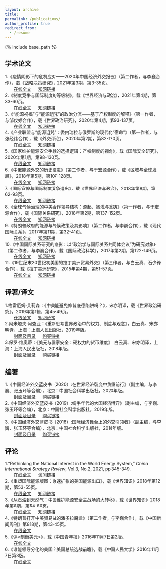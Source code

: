 ```yaml
---
layout: archive
title: 
permalink: /publications/
author_profile: true
redirect_from:
  - /resume
---
```


{% include base_path %}

## 学术论文

1.《疫情阴影下的危机应对——2020年中国经济外交报告》（第二作者，与李巍合作），载《战略决策研究》，2021年第3期，第3-35页。<br>
   &emsp;&emsp;[在线全文](http://sym915.github.io/files/paper11.pdf) &emsp; [知网链接](https://kns.cnki.net/kcms/detail/detail.aspx?dbcode=CJFD&dbname=CJFDLAST2021&filename=ZLJC202103001&uniplatform=NZKPT&v=lixjEIarD0ZkM9CGVZpY2sdf2uUxiG1TX9HtTfLuSyU3u-k6m0S8bd8C78_aQT8X)<br>
2.《制度竞争与国际制度的等级制》，载《世界经济与政治》，2021年第4期，第33-60页。<br>
   &emsp;&emsp;[在线全文](http://sym915.github.io/files/paper10.pdf) &emsp; [知网链接](https://kns.cnki.net/kcms/detail/detail.aspx?dbcode=CJFD&dbname=CJFDLAST2021&filename=SJJZ202104003&uniplatform=NZKPT&v=0oEg8l_tJp9Af2rIWZF6G07qa0ewnlYHyvdmljqQ2mgMq1wp-V7w3beDwxVGdyEo)<br>
3.《“能源祝福”与“能源诅咒”的政治分流——基于产权制度的解释》（第一作者，与邹仪婷合作），载《世界政治研究》，2020年第4期，第93-137页。<br>
   &emsp;&emsp;[在线全文](http://sym915.github.io/files/paper9.pdf) &emsp; [知网链接](https://kns.cnki.net/kcms/detail/detail.aspx?dbcode=CCJD&dbname=CCJDLAST2&filename=WPJK202004005&uniplatform=NZKPT&v=hKx2YeJDmBeQ1oWyCnFKBcNqtJ1rpwMeCN8xmnhmBqLFcRy9r0cwowot3-m6nSOW)<br>
4.《产业联盟与“能源诅咒”：委内瑞拉与俄罗斯的现代化“宿命”》（第一作者，与张经纬合作），载《外交评论》，2020年第2期，第82-120页。<br>
   &emsp;&emsp;[在线全文](http://sym915.github.io/files/paper8.pdf) &emsp; [知网链接](https://kns.cnki.net/kcms/detail/detail.aspx?dbcode=CJFD&dbname=CJFDLAST2020&filename=WJXY202002004&uniplatform=NZKPT&v=lEp75hyY-l3VwamVTPGI3PPfmiUUQCnjBEKdne8UyahQVYqM-wU_cTrIILSJEmOa)<br>
5.《国家维护能源安全手段的选择逻辑：产权制度的视角》，载《国际安全研究》，2020年第1期，第98-130页。<br>
   &emsp;&emsp;[在线全文](http://sym915.github.io/files/paper7.pdf) &emsp; [知网链接](https://kns.cnki.net/kcms/detail/detail.aspx?dbcode=CJFD&dbname=CJFDLAST2020&filename=GGXB202001006&uniplatform=NZKPT&v=42OCBm1b1oTjSzlKcZcCcEL-zNRq3N_F-tDTKwzoCDMKZQ75eQ2PkH0Lxv0yLLgW)<br>
6.《中俄能源外交的历史演进》（第二作者，与于宏源合作），载《区域与全球发展》，2018年第5期，第107-128页。<br>
   &emsp;&emsp;[在线全文](http://sym915.github.io/files/paper6.pdf) &emsp; [知网链接](https://kns.cnki.net/kcms/detail/detail.aspx?dbcode=CJFD&dbname=CJFDLAST2019&filename=QYQQ201805008&uniplatform=NZKPT&v=JJxiKpVmhCLYn6KQDx_tfMkh2tgDxdiV8OQiRG4kOxUALlt1WcX4Wb3dzBd4bkT2)<br>
7.《国际官僚与国际制度竞争退出》，载《世界经济与政治》，2018年第8期，第62-93页。<br>
   &emsp;&emsp;[在线全文](http://sym915.github.io/files/paper5.pdf) &emsp; [知网链接](https://kns.cnki.net/kcms/detail/detail.aspx?dbcode=CJFD&dbname=CJFDLAST2018&filename=SJJZ201808004&uniplatform=NZKPT&v=86dHLgCDysGa7GNZLcOKp0_-wMgQm8db8HnlTkWvzxeL-EYqTXtegHd7-d9SZUX0)<br>
8.《全球气候治理的中美合作领导结构：源起、搁浅与重铸》（第一作者，与于宏源合作），载《国际关系研究》，2018年第2期，第137-152页。<br>
   &emsp;&emsp;[在线全文](http://sym915.github.io/files/paper4.pdf) &emsp; [知网链接](https://kns.cnki.net/kcms/detail/detail.aspx?dbcode=CJFD&dbname=CJFDLAST2018&filename=GGXY201802008&uniplatform=NZKPT&v=SG4tfQKNbmi5D9O6qeDwgB3ON_pIB9khZIDqi6k5ss9yEd0JJJHPgRw_7ZBshB1p)<br>
9.《特朗普政府的能源与气候政策及其影响》（第二作者，与李巍合作），载《现代国际关系》，2017年第11期，第32-41页。<br>
   &emsp;&emsp;[在线全文](http://sym915.github.io/files/paper3.pdf) &emsp; [知网链接](https://kns.cnki.net/kcms/detail/detail.aspx?dbcode=CJFD&dbname=CJFDLAST2018&filename=XDGG201711004&uniplatform=NZKPT&v=LB1FK7MByrBKfj-xHG2R_jKl0YZTVEXLoEBzL3Yw8CrDHoTuwQUC-yfJRMJszwv6)<br>
10.《中国国际关系研究的缩影：以“政治学与国际关系共同体会议”为研究对象》（第二作者，与李巍合作），载《国际政治科学》，2017年第2期，第122-149页。<br>
   &emsp;&emsp;[在线全文](http://sym915.github.io/files/paper2.pdf) &emsp; [知网链接](https://kns.cnki.net/kcms/detail/detail.aspx?dbcode=CJFD&dbname=CJFDLAST2017&filename=GJZK201702006&uniplatform=NZKPT&v=gzimj6hfKeGEAmqET1oiPLiGXmofIjg5LH6vctRRqyU8sGhB_QhNhV7diWUbE8rh)<br>
11.《19世纪末20世纪初美国的拉丁美洲贸易外交》（第三作者，与白云真、石少锋合作），载《拉丁美洲研究》，2015年第4期，第51-57页。<br>
   &emsp;&emsp;[在线全文](http://sym915.github.io/files/paper1.pdf) &emsp; [知网链接](https://kns.cnki.net/kcms/detail/detail.aspx?dbcode=CJFD&dbname=CJFDLAST2015&filename=LDMZ201504009&uniplatform=NZKPT&v=XWrDupyH212lih79re67IBlv2dBYGsXcRYpOz5mSfihvsoLndImqDm9yXPwq7UoN) <br>

## 译著/译文

1.格雷厄姆·艾莉森：《中美能避免修昔底德陷阱吗？》，宋亦明译，载《世界政治研究》，2019年第1辑，第45-49页。<br>
   &emsp;&emsp;[在线全文](http://sym915.github.io/files/translation3.pdf) &emsp; [知网链接](https://kns.cnki.net/kcms/detail/detail.aspx?dbcode=CCJD&dbname=CCJDLAST2&filename=WPJK201901001&uniplatform=NZKPT&v=GyFba9dhAARG5jX-vLbnHvTrtU_5oHSOdjzg4vFNWuX3wqdxafkDj4f0TC_C79Ez) <br>
2.阿米塔夫·阿查亚：《重新思考世界政治中的权力、制度与观念》，白云真、宋亦明译，上海：上海人民出版社，2019年版。<br>
   &emsp;&emsp;[封面及目录](http://sym915.github.io/files/translation2.pdf) &emsp; [购买链接](http://product.dangdang.com/27901108.html) <br>
3.保罗·维奥蒂：《美元与国家安全：硬权力的货币维度》，白云真、宋亦明译，上海：上海人民出版社，2018年版。<br>
   &emsp;&emsp;[封面及目录](http://sym915.github.io/files/translation1.pdf) &emsp; [购买链接](http://product.dangdang.com/25287944.html) <br>

## 编著

1.《中国经济外交蓝皮书（2020）:在世界经济裂变中负重前行》（副主编，与李巍、张玉环等合编），北京：中国社会科学出版社，2020年版。<br>
   &emsp;&emsp;[封面及目录](http://sym915.github.io/files/editbook3.pdf) &emsp; [购买链接](http://product.dangdang.com/29149993.html) <br>
2.《中国经济外交蓝皮书（2019）:纷争年代的大国经济博弈》（副主编，与李巍、张玉环等合编），北京：中国社会科学出版社，2019年版。<br>
   &emsp;&emsp;[封面及目录](http://sym915.github.io/files/editbook2.pdf) &emsp; [购买链接](http://product.dangdang.com/27919529.html) <br>
3.《中国经济外交蓝皮书（2018）:国际经济舞台上的外交引领者》（副主编，与李巍、张玉环等合编），北京：中国社会科学出版社，2018年版。<br>
   &emsp;&emsp;[封面及目录](http://sym915.github.io/files/editbook1.pdf) &emsp; [购买链接](http://product.dangdang.com/25261428.html) <br>

## 评论

1.“Rethinking the National Interest in the World Energy System,” *China International Strategy Review*, Vol.3, No.2, 2021, pp.345-349.<br>
   &emsp;&emsp;[在线全文](http://sym915.github.io/files/review4.pdf) &emsp; [访问链接](https://link.springer.com/article/10.1007/s42533-021-00084-w) <br>
2.《重塑国际能源版图：急速扩张的美国能源出口》，载《世界知识》2018年第12期，第53-55页。<br>
   &emsp;&emsp;[在线全文](http://sym915.github.io/files/review3.pdf) &emsp; [知网链接](https://kns.cnki.net/kcms/detail/detail.aspx?dbcode=CJFD&dbname=CJFDLAST2018&filename=SJZS201812031&uniplatform=NZKPT&v=V5T0XXQqg-RIQat36W2DrzT36HCK4GsvfDccrWNXKOlYIb3IOZcDPnBwq8lHrWjk) <br>
3.《从石油到天然气：中国维护能源安全主战场的大转移》，载《世界知识》2018年第6期，第54-56页。<br>
   &emsp;&emsp;[在线全文](http://sym915.github.io/files/review2.pdf) &emsp; [知网链接](https://kns.cnki.net/kcms/detail/detail.aspx?dbcode=CJFD&dbname=CJFDLAST2018&filename=SJZS201806019&uniplatform=NZKPT&v=V5T0XXQqg-St6yDMUBzQWFQhePtHj6mN4RrKlT96x51Owwbf0yY6YR9w8AyqLCLS) <br>
4.《特朗普打开中美贸易战的潘多拉魔盒》（第二作者，与李巍合作），载《中国新闻周刊》第818期，第43-45页。<br>
   &emsp;&emsp;[在线全文](http://www.zgxwzk.chinanews.com.cn/2/2017-08-28/463.shtml)<br>
5.《评<制衡美元>》，载《中国青年报》2016年11月7日第2版。<br>
   &emsp;&emsp;[在线全文](http://zqb.cyol.com/html/2016-11/07/nw.D110000zgqnb_20161107_3-02.htm)<br>
6.《谁能领导分化的美国？美国总统选战前瞻》，载《中国人民大学》2016年11月7日第3版。<br>
   &emsp;&emsp;[在线全文](http://ruc.ihwrm.com/index/article/articleinfo.html?doc_id=1545173)<br>

